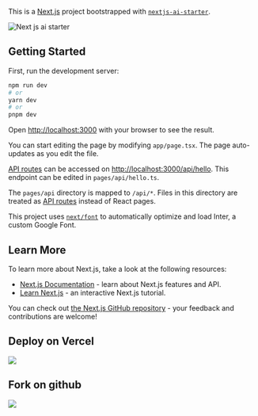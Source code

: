 This is a [Next.js](https://nextjs.org/) project bootstrapped with [`nextjs-ai-starter`](https://github.com/BLamy/nextjs-ai-starter).

![Next js ai starter](./nextjs-ai-starter.gif)

## Getting Started

First, run the development server:

```bash
npm run dev
# or
yarn dev
# or
pnpm dev
```

Open [http://localhost:3000](http://localhost:3000) with your browser to see the result.

You can start editing the page by modifying `app/page.tsx`. The page auto-updates as you edit the file.

[API routes](https://nextjs.org/docs/api-routes/introduction) can be accessed on [http://localhost:3000/api/hello](http://localhost:3000/api/hello). This endpoint can be edited in `pages/api/hello.ts`.

The `pages/api` directory is mapped to `/api/*`. Files in this directory are treated as [API routes](https://nextjs.org/docs/api-routes/introduction) instead of React pages.

This project uses [`next/font`](https://nextjs.org/docs/basic-features/font-optimization) to automatically optimize and load Inter, a custom Google Font.

## Learn More

To learn more about Next.js, take a look at the following resources:

- [Next.js Documentation](https://nextjs.org/docs) - learn about Next.js features and API.
- [Learn Next.js](https://nextjs.org/learn) - an interactive Next.js tutorial.

You can check out [the Next.js GitHub repository](https://github.com/vercel/next.js/) - your feedback and contributions are welcome!

## Deploy on Vercel
[![](https://vercel.com/button)](https://vercel.com/new/clone?s=https%3A%2F%2Fgithub.com%2Fblamy%2Fnextjs-ai-starter&showOptionalTeamCreation=false&env=SERP_API_KEY,OPENAI_API_KEY)
## Fork on github
[![](https://img.shields.io/badge/Github-Nextjs%20AI%20Starter-blue?style=for-the-badge&logo=github)](https://github.com/BLamy/nextjs-ai-starter/generate)
